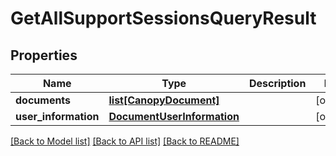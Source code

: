 # GetAllSupportSessionsQueryResult

## Properties
Name | Type | Description | Notes
------------ | ------------- | ------------- | -------------
**documents** | [**list[CanopyDocument]**](CanopyDocument.md) |  | [optional] 
**user_information** | [**DocumentUserInformation**](DocumentUserInformation.md) |  | [optional] 

[[Back to Model list]](../README.md#documentation-for-models) [[Back to API list]](../README.md#documentation-for-api-endpoints) [[Back to README]](../README.md)


